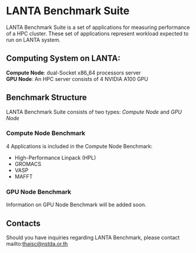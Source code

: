# LANTA Benchmark Suite

LANTA Benchmark Suite is a set of applications for measuring performance of a HPC cluster. These set of applications represent workload expected to run on LANTA system. 

## Computing System on LANTA:

**Compute Node**: dual-Socket x86_64 processors server  
**GPU Node**: An HPC server consists of 4 NVIDIA A100 GPU


## Benchmark Structure

LANTA Benchmark Suite consists of two types: *Compute Node* and *GPU Node*

### Compute Node Benchmark

4 Applications is included in the Compute Node Benchmark:
- High-Performance Linpack (HPL)
- GROMACS
- VASP
- MAFFT

### GPU Node Benchmark

Information on GPU Node Benchmark will be added soon.


## Contacts

Should you have inquiries regarding LANTA Benchmark, please contact mailto:thaisc@nstda.or.th

